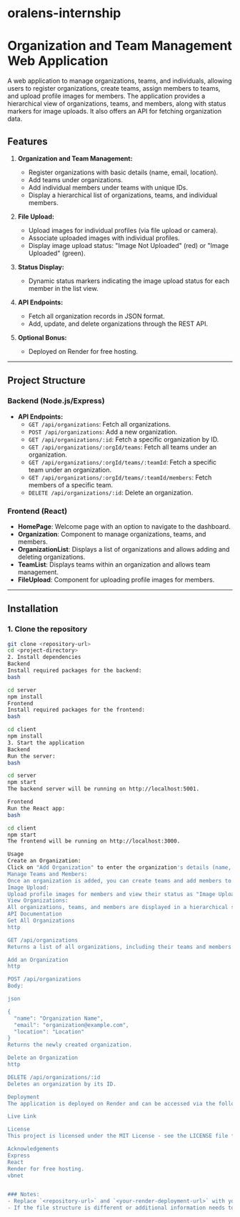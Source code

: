 # oralens-internship
 
# Organization and Team Management Web Application

A web application to manage organizations, teams, and individuals, allowing users to register organizations, create teams, assign members to teams, and upload profile images for members. The application provides a hierarchical view of organizations, teams, and members, along with status markers for image uploads. It also offers an API for fetching organization data.

## Features

1. **Organization and Team Management:**
   - Register organizations with basic details (name, email, location).
   - Add teams under organizations.
   - Add individual members under teams with unique IDs.
   - Display a hierarchical list of organizations, teams, and individual members.

2. **File Upload:**
   - Upload images for individual profiles (via file upload or camera).
   - Associate uploaded images with individual profiles.
   - Display image upload status: "Image Not Uploaded" (red) or "Image Uploaded" (green).

3. **Status Display:**
   - Dynamic status markers indicating the image upload status for each member in the list view.

4. **API Endpoints:**
   - Fetch all organization records in JSON format.
   - Add, update, and delete organizations through the REST API.

5. **Optional Bonus:**
   - Deployed on Render for free hosting.

---

## Project Structure

### Backend (Node.js/Express)
- **API Endpoints:**
  - `GET /api/organizations`: Fetch all organizations.
  - `POST /api/organizations`: Add a new organization.
  - `GET /api/organizations/:id`: Fetch a specific organization by ID.
  - `GET /api/organizations/:orgId/teams`: Fetch all teams under an organization.
  - `GET /api/organizations/:orgId/teams/:teamId`: Fetch a specific team under an organization.
  - `GET /api/organizations/:orgId/teams/:teamId/members`: Fetch members of a specific team.
  - `DELETE /api/organizations/:id`: Delete an organization.

### Frontend (React)
- **HomePage**: Welcome page with an option to navigate to the dashboard.
- **Organization**: Component to manage organizations, teams, and members.
- **OrganizationList**: Displays a list of organizations and allows adding and deleting organizations.
- **TeamList**: Displays teams within an organization and allows team management.
- **FileUpload**: Component for uploading profile images for members.

---

## Installation

### 1. Clone the repository

```bash
git clone <repository-url>
cd <project-directory>
2. Install dependencies
Backend
Install required packages for the backend:
bash

cd server
npm install
Frontend
Install required packages for the frontend:
bash

cd client
npm install
3. Start the application
Backend
Run the server:
bash

cd server
npm start
The backend server will be running on http://localhost:5001.

Frontend
Run the React app:
bash

cd client
npm start
The frontend will be running on http://localhost:3000.

Usage
Create an Organization:
Click on "Add Organization" to enter the organization's details (name, email, location).
Manage Teams and Members:
Once an organization is added, you can create teams and add members to those teams.
Image Upload:
Upload profile images for members and view their status as "Image Uploaded" (green) or "Image Not Uploaded" (red).
View Organizations:
All organizations, teams, and members are displayed in a hierarchical structure.
API Documentation
Get All Organizations
http

GET /api/organizations
Returns a list of all organizations, including their teams and members.

Add an Organization
http

POST /api/organizations
Body:

json

{
  "name": "Organization Name",
  "email": "organization@example.com",
  "location": "Location"
}
Returns the newly created organization.

Delete an Organization
http

DELETE /api/organizations/:id
Deletes an organization by its ID.

Deployment
The application is deployed on Render and can be accessed via the following link:

Live Link

License
This project is licensed under the MIT License - see the LICENSE file for details.

Acknowledgements
Express
React
Render for free hosting.
vbnet


### Notes:
- Replace `<repository-url>` and `<your-render-deployment-url>` with your actual repository and deployment URLs.
- If the file structure is different or additional information needs to be included,
